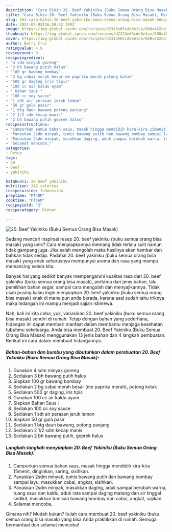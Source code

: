 ```yaml
---
description: "Cara Bikin 20. Beef Yakiniku (Buku Semua Orang Bisa Masak), Menggugah Selera"
title: "Cara Bikin 20. Beef Yakiniku (Buku Semua Orang Bisa Masak), Menggugah Selera"
slug: 161-cara-bikin-20-beef-yakiniku-buku-semua-orang-bisa-masak-menggugah-selera
date: 2021-07-05T16:50:52.789Z
image: https://img-global.cpcdn.com/recipes/d2313e65cde6e1ce/680x482cq70/20-beef-yakiniku-buku-semua-orang-bisa-masak-foto-resep-utama.jpg
thumbnail: https://img-global.cpcdn.com/recipes/d2313e65cde6e1ce/680x482cq70/20-beef-yakiniku-buku-semua-orang-bisa-masak-foto-resep-utama.jpg
cover: https://img-global.cpcdn.com/recipes/d2313e65cde6e1ce/680x482cq70/20-beef-yakiniku-buku-semua-orang-bisa-masak-foto-resep-utama.jpg
author: Barry Cruz
ratingvalue: 4.9
reviewcount: 9
recipeingredient:
- "4 sdm minyak goreng"
- "3 bh bawang putih halus"
- "100 gr bawang bombay"
- "2 bg cabai merah besar me paprika merah potong kotak"
- "500 gr daging iris tipis"
- "100 cc air kaldu ayam"
- " Bahan Saus "
- "100 cc soy sauce"
- "1 sdt air perasan jeruk lemon"
- "50 gr gula pasir"
- "1 btg daun bawang potong panjang"
- "2 1/2 sdm kecap manis"
- "2 bh bawang putih geprek halus"
recipeinstructions:
- "Campurkan semua bahan saus, masak hingga mendidih kira-kira 15menit, dinginkan, saring, sisihkan."
- "Panaskan 2sdm minyak, tumis bawang putih dan bawang bombay sampai layu, masukkan cabai, angkat, sisihkan."
- "Panaskan 2sdm minyak, masukkan daging, aduk sampai berubah warna, tuang saus dan kaldu, aduk rata sampai daging matang dan air tinggal sedikit, masukkan tumisan bawang bombay dan cabai, angkat, sajikan."
- "Selamat mencoba."
categories:
- Resep
tags:
- 20
- beef
- yakiniku

katakunci: 20 beef yakiniku 
nutrition: 242 calories
recipecuisine: Indonesian
preptime: "PT40M"
cooktime: "PT56M"
recipeyield: "2"
recipecategory: Dinner

---
```



![20. Beef Yakiniku (Buku Semua Orang Bisa Masak)](https://img-global.cpcdn.com/recipes/d2313e65cde6e1ce/680x482cq70/20-beef-yakiniku-buku-semua-orang-bisa-masak-foto-resep-utama.jpg)

Sedang mencari inspirasi resep 20. beef yakiniku (buku semua orang bisa masak) yang unik? Cara menyiapkannya memang tidak terlalu sulit namun tidak gampang juga. Jika salah mengolah maka hasilnya akan hambar dan bahkan tidak sedap. Padahal 20. beef yakiniku (buku semua orang bisa masak) yang enak seharusnya mempunyai aroma dan rasa yang mampu memancing selera kita.

Banyak hal yang sedikit banyak mempengaruhi kualitas rasa dari 20. beef yakiniku (buku semua orang bisa masak), pertama dari jenis bahan, lalu pemilihan bahan segar, sampai cara mengolah dan menyajikannya. Tidak usah pusing kalau ingin menyiapkan 20. beef yakiniku (buku semua orang bisa masak) enak di mana pun anda berada, karena asal sudah tahu triknya maka hidangan ini mampu menjadi sajian istimewa.




Nah, kali ini kita coba, yuk, variasikan 20. beef yakiniku (buku semua orang bisa masak) sendiri di rumah. Tetap dengan bahan yang sederhana, hidangan ini dapat memberi manfaat dalam membantu menjaga kesehatan tubuhmu sekeluarga. Anda bisa membuat 20. Beef Yakiniku (Buku Semua Orang Bisa Masak) menggunakan 13 jenis bahan dan 4 langkah pembuatan. Berikut ini cara dalam membuat hidangannya.

<!--inarticleads1-->

##### Bahan-bahan dan bumbu yang dibutuhkan dalam pembuatan 20. Beef Yakiniku (Buku Semua Orang Bisa Masak):

1. Gunakan 4 sdm minyak goreng
1. Sediakan 3 bh bawang putih halus
1. Siapkan 100 gr bawang bombay
1. Sediakan 2 bg cabai merah besar (me paprika merah), potong kotak
1. Sediakan 500 gr daging, iris tipis
1. Gunakan 100 cc air kaldu ayam
1. Siapkan  Bahan Saus :
1. Sediakan 100 cc soy sauce
1. Sediakan 1 sdt air perasan jeruk lemon
1. Siapkan 50 gr gula pasir
1. Sediakan 1 btg daun bawang, potong panjang
1. Sediakan 2 1/2 sdm kecap manis
1. Sediakan 2 bh bawang putih, geprek halus




<!--inarticleads2-->

##### Langkah-langkah menyiapkan 20. Beef Yakiniku (Buku Semua Orang Bisa Masak):

1. Campurkan semua bahan saus, masak hingga mendidih kira-kira 15menit, dinginkan, saring, sisihkan.
1. Panaskan 2sdm minyak, tumis bawang putih dan bawang bombay sampai layu, masukkan cabai, angkat, sisihkan.
1. Panaskan 2sdm minyak, masukkan daging, aduk sampai berubah warna, tuang saus dan kaldu, aduk rata sampai daging matang dan air tinggal sedikit, masukkan tumisan bawang bombay dan cabai, angkat, sajikan.
1. Selamat mencoba.




Gimana nih? Mudah bukan? Itulah cara membuat 20. beef yakiniku (buku semua orang bisa masak) yang bisa Anda praktikkan di rumah. Semoga bermanfaat dan selamat mencoba!
